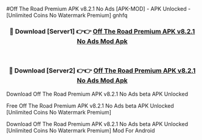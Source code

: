 #Off The Road Premium APK v8.2.1 No Ads [APK-MOD] - APK Unlocked - [Unlimited Coins No Watermark Premium] gnhfq



<div align="center">

<h3>🔴 Download [Server1] 👉👉 <a href="https://momento.my/?title=Off_The_Road_Premium_APK_v8.2.1_No_Ads">Off The Road Premium APK v8.2.1 No Ads Mod Apk</a></h3><br>

<h3>🔴 Download [Server2] 👉👉 <a href="https://momento.my/?title=Off_The_Road_Premium_APK_v8.2.1_No_Ads">Off The Road Premium APK v8.2.1 No Ads Mod Apk</a></h3>
</div>



Download Off The Road Premium APK v8.2.1 No Ads beta APK Unlocked

Free Off The Road Premium APK v8.2.1 No Ads beta APK Unlocked [Unlimited Coins No Watermark Premium]

Download Off The Road Premium APK v8.2.1 No Ads beta APK Unlocked [Unlimited Coins No Watermark Premium] Mod For Android
